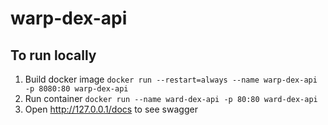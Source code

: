 # warp-dex-api

## To run locally

1. Build docker image
`docker run --restart=always --name warp-dex-api -p 8080:80 warp-dex-api`
2. Run container `docker run --name ward-dex-api -p 80:80 ward-dex-api`
3. Open http://127.0.0.1/docs to see swagger
